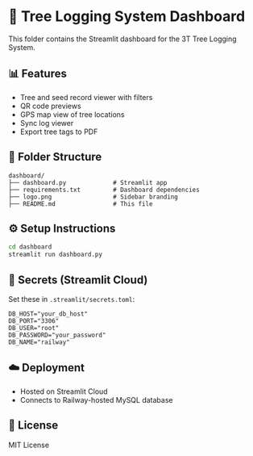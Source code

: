 # 🌳 Tree Logging System Dashboard

This folder contains the Streamlit dashboard for the 3T Tree Logging System.

## 📊 Features
- Tree and seed record viewer with filters
- QR code previews
- GPS map view of tree locations
- Sync log viewer
- Export tree tags to PDF

## 📁 Folder Structure
```
dashboard/
├── dashboard.py             # Streamlit app
├── requirements.txt         # Dashboard dependencies
├── logo.png                 # Sidebar branding
├── README.md                # This file
```

## ⚙️ Setup Instructions
```bash
cd dashboard
streamlit run dashboard.py
```

## 🔐 Secrets (Streamlit Cloud)
Set these in `.streamlit/secrets.toml`:
```
DB_HOST="your_db_host"
DB_PORT="3306"
DB_USER="root"
DB_PASSWORD="your_password"
DB_NAME="railway"
```

## ☁️ Deployment
- Hosted on Streamlit Cloud
- Connects to Railway-hosted MySQL database

## 📄 License
MIT License
